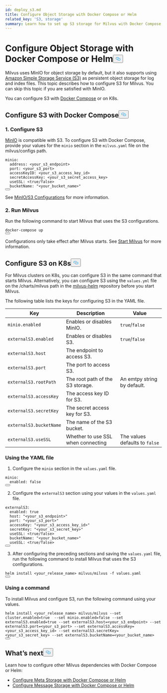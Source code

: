 ```yaml
---
id: deploy_s3.md
title: Configure Object Storage with Docker Compose or Helm
related_key: 'S3, storage'
summary: Learn how to set up S3 storage for Milvus with Docker Compose or Helm.
---
```

<h1 id="Configure-Object-Storage-with-Docker-Compose-or-Helm" class="common-anchor-header">Configure Object Storage with Docker Compose or Helm<button data-href="#Configure-Object-Storage-with-Docker-Compose-or-Helm" class="anchor-icon" translate="no">
      <svg translate="no"
        aria-hidden="true"
        focusable="false"
        height="20"
        version="1.1"
        viewBox="0 0 16 16"
        width="16"
      >
        <path
          fill="#0092E4"
          fill-rule="evenodd"
          d="M4 9h1v1H4c-1.5 0-3-1.69-3-3.5S2.55 3 4 3h4c1.45 0 3 1.69 3 3.5 0 1.41-.91 2.72-2 3.25V8.59c.58-.45 1-1.27 1-2.09C10 5.22 8.98 4 8 4H4c-.98 0-2 1.22-2 2.5S3 9 4 9zm9-3h-1v1h1c1 0 2 1.22 2 2.5S13.98 12 13 12H9c-.98 0-2-1.22-2-2.5 0-.83.42-1.64 1-2.09V6.25c-1.09.53-2 1.84-2 3.25C6 11.31 7.55 13 9 13h4c1.45 0 3-1.69 3-3.5S14.5 6 13 6z"
        ></path>
      </svg>
    </button></h1><p>Milvus uses MinIO for object storage by default, but it also supports using <a href="https://aws.amazon.com/s3/">Amazon Simple Storage Service (S3)</a> as persistent object storage for log and index files. This topic describes how to configure S3 for Milvus. You can skip this topic if you are satisfied with MinIO.</p>
<p>You can configure S3 with <a href="https://docs.docker.com/get-started/overview/">Docker Compose</a> or on K8s.</p>
<h2 id="Configure-S3-with-Docker-Compose" class="common-anchor-header">Configure S3 with Docker Compose<button data-href="#Configure-S3-with-Docker-Compose" class="anchor-icon" translate="no">
      <svg translate="no"
        aria-hidden="true"
        focusable="false"
        height="20"
        version="1.1"
        viewBox="0 0 16 16"
        width="16"
      >
        <path
          fill="#0092E4"
          fill-rule="evenodd"
          d="M4 9h1v1H4c-1.5 0-3-1.69-3-3.5S2.55 3 4 3h4c1.45 0 3 1.69 3 3.5 0 1.41-.91 2.72-2 3.25V8.59c.58-.45 1-1.27 1-2.09C10 5.22 8.98 4 8 4H4c-.98 0-2 1.22-2 2.5S3 9 4 9zm9-3h-1v1h1c1 0 2 1.22 2 2.5S13.98 12 13 12H9c-.98 0-2-1.22-2-2.5 0-.83.42-1.64 1-2.09V6.25c-1.09.53-2 1.84-2 3.25C6 11.31 7.55 13 9 13h4c1.45 0 3-1.69 3-3.5S14.5 6 13 6z"
        ></path>
      </svg>
    </button></h2><h3 id="1-Configure-S3" class="common-anchor-header">1. Configure S3</h3><p><a href="https://min.io/product/overview">MinIO</a> is compatible with S3. To configure S3 with Docker Compose, provide your values for the <code translate="no">minio</code> section in the <code translate="no">milvus.yaml</code> file on the milvus/configs path.</p>
<pre><code translate="no" class="language-yaml">minio:
  address: &lt;your_s3_endpoint&gt;
  port: &lt;your_s3_port&gt;
  accessKeyID: &lt;your_s3_access_key_id&gt;
  secretAccessKey: &lt;your_s3_secret_access_key&gt;
  useSSL: &lt;<span class="hljs-literal">true</span>/<span class="hljs-literal">false</span>&gt;
  bucketName: <span class="hljs-string">&quot;&lt;your_bucket_name&gt;&quot;</span>
<button class="copy-code-btn"></button></code></pre>
<p>See <a href="/docs/configure_minio.md">MinIO/S3 Configurations</a> for more information.</p>
<h3 id="2-Run-Milvus" class="common-anchor-header">2. Run Milvus</h3><p>Run the following command to start Milvus that uses the S3 configurations.</p>
<pre><code translate="no" class="language-shell">docker-compose up
<button class="copy-code-btn"></button></code></pre>
<div class="alert note">Configurations only take effect after Milvus starts. See <a href=https://milvus.io/docs/install_standalone-docker.md#Start-Milvus>Start Milvus</a> for more information.</div>
<h2 id="Configure-S3-on-K8s" class="common-anchor-header">Configure S3 on K8s<button data-href="#Configure-S3-on-K8s" class="anchor-icon" translate="no">
      <svg translate="no"
        aria-hidden="true"
        focusable="false"
        height="20"
        version="1.1"
        viewBox="0 0 16 16"
        width="16"
      >
        <path
          fill="#0092E4"
          fill-rule="evenodd"
          d="M4 9h1v1H4c-1.5 0-3-1.69-3-3.5S2.55 3 4 3h4c1.45 0 3 1.69 3 3.5 0 1.41-.91 2.72-2 3.25V8.59c.58-.45 1-1.27 1-2.09C10 5.22 8.98 4 8 4H4c-.98 0-2 1.22-2 2.5S3 9 4 9zm9-3h-1v1h1c1 0 2 1.22 2 2.5S13.98 12 13 12H9c-.98 0-2-1.22-2-2.5 0-.83.42-1.64 1-2.09V6.25c-1.09.53-2 1.84-2 3.25C6 11.31 7.55 13 9 13h4c1.45 0 3-1.69 3-3.5S14.5 6 13 6z"
        ></path>
      </svg>
    </button></h2><p>For Milvus clusters on K8s, you can configure S3 in the same command that starts Milvus. Alternatively, you can configure S3 using the <code translate="no">values.yml</code> file on the /charts/milvus path in the <a href="https://github.com/milvus-io/milvus-helm">milvus-helm</a> repository before you start Milvus.</p>
<p>The following table lists the keys for configuring S3 in the YAML file.</p>
<table>
<thead>
<tr><th>Key</th><th>Description</th><th>Value</th></tr>
</thead>
<tbody>
<tr><td><code translate="no">minio.enabled</code></td><td>Enables or disables MinIO.</td><td><code translate="no">true</code>/<code translate="no">false</code></td></tr>
<tr><td><code translate="no">externalS3.enabled</code></td><td>Enables or disables S3.</td><td><code translate="no">true</code>/<code translate="no">false</code></td></tr>
<tr><td><code translate="no">externalS3.host</code></td><td>The endpoint to access S3.</td><td></td></tr>
<tr><td><code translate="no">externalS3.port</code></td><td>The port to access S3.</td><td></td></tr>
<tr><td><code translate="no">externalS3.rootPath</code></td><td>The root path of the S3 storage.</td><td>An emtpy string by default.</td></tr>
<tr><td><code translate="no">externalS3.accessKey</code></td><td>The access key ID for S3.</td><td></td></tr>
<tr><td><code translate="no">externalS3.secretKey</code></td><td>The secret access key for S3.</td><td></td></tr>
<tr><td><code translate="no">externalS3.bucketName</code></td><td>The name of the S3 bucket.</td><td></td></tr>
<tr><td><code translate="no">externalS3.useSSL</code></td><td>Whether to use SSL when connecting</td><td>The values defaults to <code translate="no">false</code></td></tr>
</tbody>
</table>
<h3 id="Using-the-YAML-file" class="common-anchor-header">Using the YAML file</h3><ol>
<li>Configure the <code translate="no">minio</code> section in the <code translate="no">values.yaml</code> file.</li>
</ol>
<pre><code translate="no" class="language-yaml"><span class="hljs-attr">minio</span>:
  <span class="hljs-attr">enabled</span>: <span class="hljs-literal">false</span>
<button class="copy-code-btn"></button></code></pre>
<ol start="2">
<li>Configure the <code translate="no">externalS3</code> section using your values in the <code translate="no">values.yaml</code> file.</li>
</ol>
<pre><code translate="no" class="language-yaml">externalS3:
  enabled: <span class="hljs-literal">true</span>
  host: <span class="hljs-string">&quot;&lt;your_s3_endpoint&gt;&quot;</span>
  port: <span class="hljs-string">&quot;&lt;your_s3_port&gt;&quot;</span>
  accessKey: <span class="hljs-string">&quot;&lt;your_s3_access_key_id&gt;&quot;</span>
  secretKey: <span class="hljs-string">&quot;&lt;your_s3_secret_key&gt;&quot;</span>
  useSSL: &lt;<span class="hljs-literal">true</span>/<span class="hljs-literal">false</span>&gt;
  bucketName: <span class="hljs-string">&quot;&lt;your_bucket_name&gt;&quot;</span>
  useSSL: &lt;<span class="hljs-literal">true</span>/<span class="hljs-literal">false</span>&gt;
<button class="copy-code-btn"></button></code></pre>
<ol start="3">
<li>After configuring the preceding sections and saving the <code translate="no">values.yaml</code> file, run the following command to install Milvus that uses the S3 configurations.</li>
</ol>
<pre><code translate="no" class="language-shell">helm install &lt;your_release_name&gt; milvus/milvus -f values.yaml
<button class="copy-code-btn"></button></code></pre>
<h3 id="Using-a-command" class="common-anchor-header">Using a command</h3><p>To install Milvus and configure S3, run the following command using your values.</p>
<pre><code translate="no" class="language-shell">helm install &lt;your_release_name&gt; milvus/milvus --<span class="hljs-built_in">set</span> cluster.enabled=<span class="hljs-literal">true</span>  --<span class="hljs-built_in">set</span> minio.enabled=<span class="hljs-literal">false</span> --<span class="hljs-built_in">set</span> externalS3.enabled=<span class="hljs-literal">true</span> --<span class="hljs-built_in">set</span> externalS3.host=&lt;your_s3_endpoint&gt; --<span class="hljs-built_in">set</span> externalS3.port=&lt;your_s3_port&gt; --<span class="hljs-built_in">set</span> externalS3.accessKey=&lt;your_s3_access_key_id&gt; --<span class="hljs-built_in">set</span> externalS3.secretKey=&lt;your_s3_secret_key&gt; --<span class="hljs-built_in">set</span> externalS3.bucketName=&lt;your_bucket_name&gt;
<button class="copy-code-btn"></button></code></pre>
<h2 id="Whats-next" class="common-anchor-header">What’s next<button data-href="#Whats-next" class="anchor-icon" translate="no">
      <svg translate="no"
        aria-hidden="true"
        focusable="false"
        height="20"
        version="1.1"
        viewBox="0 0 16 16"
        width="16"
      >
        <path
          fill="#0092E4"
          fill-rule="evenodd"
          d="M4 9h1v1H4c-1.5 0-3-1.69-3-3.5S2.55 3 4 3h4c1.45 0 3 1.69 3 3.5 0 1.41-.91 2.72-2 3.25V8.59c.58-.45 1-1.27 1-2.09C10 5.22 8.98 4 8 4H4c-.98 0-2 1.22-2 2.5S3 9 4 9zm9-3h-1v1h1c1 0 2 1.22 2 2.5S13.98 12 13 12H9c-.98 0-2-1.22-2-2.5 0-.83.42-1.64 1-2.09V6.25c-1.09.53-2 1.84-2 3.25C6 11.31 7.55 13 9 13h4c1.45 0 3-1.69 3-3.5S14.5 6 13 6z"
        ></path>
      </svg>
    </button></h2><p>Learn how to configure other Milvus dependencies with Docker Compose or Helm:</p>
<ul>
<li><a href="/docs/deploy_etcd.md">Configure Meta Storage with Docker Compose or Helm</a></li>
<li><a href="/docs/deploy_pulsar.md">Configure Message Storage with Docker Compose or Helm</a></li>
</ul>
